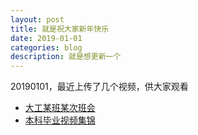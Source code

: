 ```yaml
---
layout: post
title: 就是祝大家新年快乐
date: 2019-01-01
categories: blog
description: 就是想更新一个
---
```



20190101，最近上传了几个视频，供大家观看
- [大工某班某次班会](https://www.bilibili.com/video/av39135311/)
- [本科毕业视频集锦](https://www.bilibili.com/video/av39765933/)
